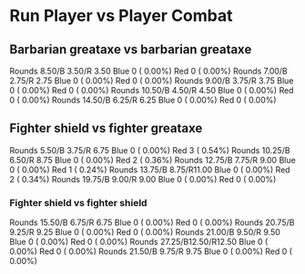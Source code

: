 # Run Player vs Player Combat

## Barbarian greataxe vs barbarian greataxe
Rounds  8.50/B 3.50/R 3.50 Blue 0 ( 0.00%) Red 0 ( 0.00%)
Rounds  7.00/B 2.75/R 2.75 Blue 0 ( 0.00%) Red 0 ( 0.00%)
Rounds  9.00/B 3.75/R 3.75 Blue 0 ( 0.00%) Red 0 ( 0.00%)
Rounds 10.50/B 4.50/R 4.50 Blue 0 ( 0.00%) Red 0 ( 0.00%)
Rounds 14.50/B 6.25/R 6.25 Blue 0 ( 0.00%) Red 0 ( 0.00%)

## Fighter shield vs fighter greataxe
Rounds  5.50/B 3.75/R 6.75 Blue 0 ( 0.00%) Red 3 ( 0.54%)
Rounds 10.25/B 6.50/R 8.75 Blue 0 ( 0.00%) Red 2 ( 0.36%)
Rounds 12.75/B 7.75/R 9.00 Blue 0 ( 0.00%) Red 1 ( 0.24%)
Rounds 13.75/B 8.75/R11.00 Blue 0 ( 0.00%) Red 2 ( 0.34%)
Rounds 19.75/B 9.00/R 9.00 Blue 0 ( 0.00%) Red 0 ( 0.00%)

### Fighter shield vs fighter shield
Rounds 15.50/B 6.75/R 6.75 Blue 0 ( 0.00%) Red 0 ( 0.00%)
Rounds 20.75/B 9.25/R 9.25 Blue 0 ( 0.00%) Red 0 ( 0.00%)
Rounds 21.00/B 9.50/R 9.50 Blue 0 ( 0.00%) Red 0 ( 0.00%)
Rounds 27.25/B12.50/R12.50 Blue 0 ( 0.00%) Red 0 ( 0.00%)
Rounds 21.50/B 9.75/R 9.75 Blue 0 ( 0.00%) Red 0 ( 0.00%)
